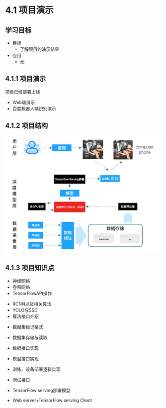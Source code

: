 # 4.1 项目演示

## 学习目标

- 目标
  - 了解项目的演示结果
- 应用
  - 无

## 4.1.1 项目演示

项目已经部署上线

* Web端演示
* 百度机器人端识别演示

## 4.1.2 项目结构

![业务逻辑](../images/业务逻辑.png)

## 4.1.3 项目知识点

* 神经网络
* 卷积网络
* TensorFlowAPI操作

- RCNN以及相关算法
- YOLO与SSD
- 算法接口介绍

* 数据集标记格式
* 数据集存储与读取

* 数据接口实现
* 模型接口实现
* 训练、设备部署逻辑实现
* 测试接口
* TensorFlow serving部署模型
* Web server+TensorFlow serving Client